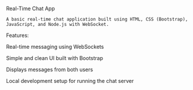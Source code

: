 Real-Time Chat App

    A basic real-time chat application built using HTML, CSS (Bootstrap), JavaScript, and Node.js with WebSocket.

Features:

  Real-time messaging using WebSockets
  
  Simple and clean UI built with Bootstrap
  
  Displays messages from both users
  
  Local development setup for running the chat server
